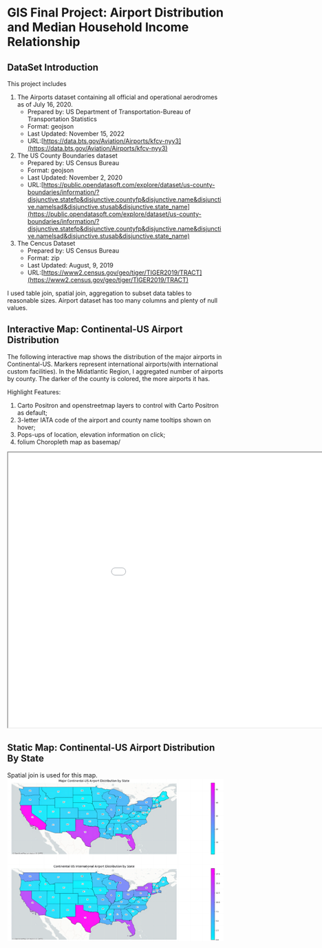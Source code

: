 # GIS Final Project: Airport Distribution and Median Household Income Relationship

## DataSet Introduction
This project includes   
1. The Airports dataset containing all official and operational aerodromes as of July 16, 2020.
   - Prepared by: US Department of Transportation-Bureau of Transportation Statistics
   - Format: geojson
   - Last Updated: November 15, 2022
   - URL:[https://data.bts.gov/Aviation/Airports/kfcv-nyy3](https://data.bts.gov/Aviation/Airports/kfcv-nyy3)
2. The US County Boundaries dataset
   - Prepared by: US Census Bureau
   - Format: geojson
   - Last Updated: November 2, 2020
   - URL:[https://public.opendatasoft.com/explore/dataset/us-county-boundaries/information/?disjunctive.statefp&disjunctive.countyfp&disjunctive.name&disjunctive.namelsad&disjunctive.stusab&disjunctive.state_name](https://public.opendatasoft.com/explore/dataset/us-county-boundaries/information/?disjunctive.statefp&disjunctive.countyfp&disjunctive.name&disjunctive.namelsad&disjunctive.stusab&disjunctive.state_name)
3. The Cencus Dataset
   - Prepared by: US Census Bureau
   - Format: zip
   - Last Updated: August, 9, 2019
   - URL:[https://www2.census.gov/geo/tiger/TIGER2019/TRACT](https://www2.census.gov/geo/tiger/TIGER2019/TRACT)

I used table join, spatial join, aggregation to subset data tables to reasonable sizes. Airport dataset has too many columns and plenty of null values. 

## Interactive Map: Continental-US Airport Distribution
The following interactive map shows the distribution of the major airports in Continental-US. Markers represent international airports(with international custom facilities). In the Midatlantic Region, I aggregated number of airports by county. The darker of the county is colored, the more airports it has.    

Highlight Features:    
1. Carto Positron and openstreetmap layers to control with Carto Positron as default;
2. 3-letter IATA code of the airport and county name tooltips shown on hover;
3. Pops-ups of location, elevation information on click;
4. folium Choropleth map as basemap/

<iframe src='interactive_map_airport_distribution_continental_US.html' width='1080' height='640'></iframe>

## Static Map: Continental-US Airport Distribution By State
Spatial join is used for this map.
![Continental-US Airport Distribution By State](static_map_airport_distribution_by_state.png) 

